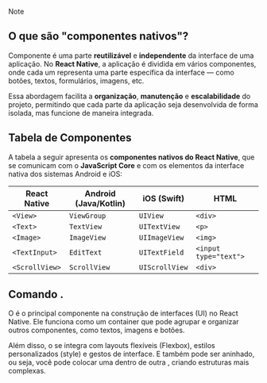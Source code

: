 > [!NOTE]  
> ## O que são "componentes nativos"?
> Componente é uma parte **reutilizável** e **independente** da interface de uma aplicação. No **React Native**, a aplicação é dividida em vários componentes, onde cada um representa uma parte específica da interface — como botões, textos, formulários, imagens, etc.
> 
> Essa abordagem facilita a **organização**, **manutenção** e **escalabilidade** do projeto, permitindo que cada parte da aplicação seja desenvolvida de forma isolada, mas funcione de maneira integrada.

## Tabela de Componentes
A tabela a seguir apresenta os **componentes nativos do React Native**, que se comunicam com o **JavaScript Core** e com os elementos da interface nativa dos sistemas Android e iOS:

| **React Native** | **Android (Java/Kotlin)** | **iOS (Swift)** | **HTML**              |
| ---------------- | ------------------------- | --------------- | --------------------- |
| `<View>`         | `ViewGroup`               | `UIView`        | `<div>`               |
| `<Text>`         | `TextView`                | `UITextView`    | `<p>`                 |
| `<Image>`        | `ImageView`               | `UIImageView`   | `<img>`               |
| `<TextInput>`    | `EditText`                | `UITextField`   | `<input type="text">` |
| `<ScrollView>`   | `ScrollView`              | `UIScrollView`  | `<div>`               |

## Comando <View>. 
O <View> é o principal componente na construção de interfaces (UI) no React Native. Ele funciona como um container que pode agrupar e organizar outros componentes, como textos, imagens e botões.

Além disso, o <View> se integra com layouts flexíveis (Flexbox), estilos personalizados (style) e gestos de interface. E também pode ser aninhado, ou seja, você pode colocar uma <View> dentro de outra <View>, criando estruturas mais complexas.

